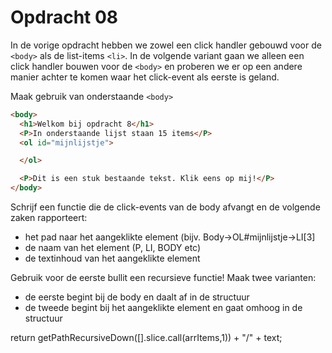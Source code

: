 # Opdracht 08
In de vorige opdracht hebben we zowel een click handler gebouwd voor de `<body>` als de list-items `<li>`.
In de volgende variant gaan we alleen een click handler bouwen voor de `<body>` en proberen we er op een andere
manier achter te komen waar het click-event als eerste is geland.

Maak gebruik van onderstaande `<body>`

```html
<body>
  <h1>Welkom bij opdracht 8</h1>
  <P>In onderstaande lijst staan 15 items</P>
  <ol id="mijnlijstje">

  </ol>

  <P>Dit is een stuk bestaande tekst. Klik eens op mij!</P>
</body>
```


Schrijf een functie die de click-events van de body afvangt en de volgende zaken rapporteert:
  * het pad naar het aangeklikte element (bijv. Body->OL#mijnlijstje->LI[3]
  * de naam van het element (P, LI, BODY etc)
  * de textinhoud van het aangeklikte element
  
Gebruik voor de eerste bullit een recursieve functie! Maak twee varianten:
  * de eerste begint bij de body en daalt af in de structuur
  * de tweede begint bij het aangeklikte element en gaat omhoog in de structuur
  
  return getPathRecursiveDown([].slice.call(arrItems,1)) + "/" + text;
  

